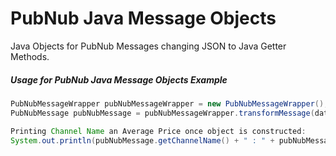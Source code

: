 # PubNub Java Message Objects

Java Objects for PubNub Messages changing JSON to Java Getter Methods.

##### Usage for PubNub Java Message Objects Example

```java
PubNubMessageWrapper pubNubMessageWrapper = new PubNubMessageWrapper();
PubNubMessage pubNubMessage = pubNubMessageWrapper.transformMessage(data);

Printing Channel Name an Average Price once object is constructed:
System.out.println(pubNubMessage.getChannelName() + " : " + pubNubMessage.getTicker().getAvg().getValue());
```
